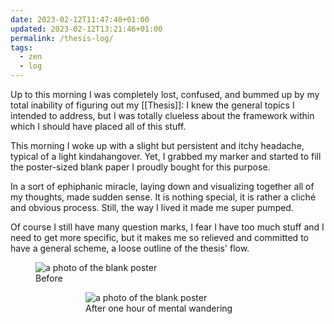```yaml
---
date: 2023-02-12T11:47:40+01:00
updated: 2023-02-12T13:21:46+01:00
permalink: /thesis-log/
tags:
  - zen
  - log
---
```

Up to this morning I was completely lost, confused, and bummed up by my total inability of figuring out my [[Thesis]]: I knew the general topics I intended to address, but I was totally clueless about the framework within which I should have placed all of this stuff.

This morning I woke up with a slight but persistent and itchy headache, typical of a light kindahangover. Yet, I grabbed my marker and started to fill the poster-sized blank paper I proudly bought for this purpose.

In a sort of ephiphanic miracle, laying down and visualizing together all of my thoughts, made sudden sense. It is nothing special, it is rather a cliché and obvious process. Still, the way I lived it made me super pumped.

Of course I still have many question marks, I fear I have too much stuff and I need to get more specific, but it makes me so relieved and committed to have a general scheme, a loose outline of the thesis' flow.

<figure class='half column'>
	<img src='https://tommi.space/thesis-poster-blank.webp' alt='a photo of the blank poster'>
	<figcaption>Before</figcaption>
<figure>
<figure class='half column'>
	<img src='https://tommi.space/thesis-poster-filled.webp' alt='a photo of the blank poster'>
	<figcaption>After one hour of mental wandering</figcaption>
<figure>